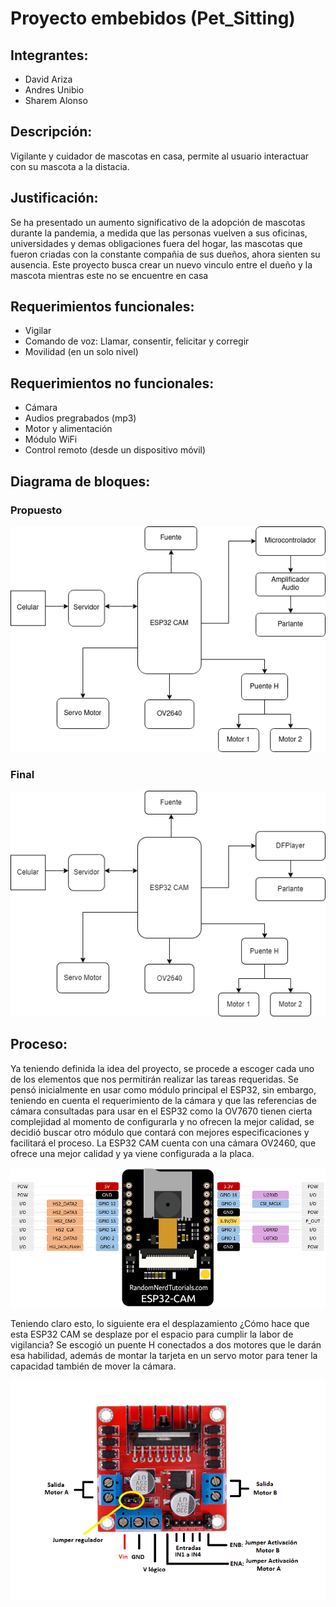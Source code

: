 # Proyecto embebidos (Pet_Sitting)

## Integrantes:

- David Ariza
- Andres Unibio
- Sharem Alonso

## Descripción:
Vigilante y cuidador de mascotas en casa, permite al usuario interactuar con su mascota a la distacia.

## Justificación: 
Se ha presentado un aumento significativo de la adopción de mascotas durante la pandemia, a medida que las personas vuelven a sus oficinas, universidades y demas obligaciones fuera del hogar, las mascotas que fueron criadas con la constante compañia de sus dueños, ahora sienten su ausencia. Este proyecto busca crear un nuevo vinculo entre el dueño y la mascota mientras este no se encuentre en casa

## Requerimientos funcionales:
- Vigilar 
- Comando de voz: Llamar, consentir, felicitar y corregir
- Movilidad (en un solo nivel)

## Requerimientos no funcionales:
- Cámara
- Audios pregrabados (mp3)
- Motor y alimentación
- Módulo WiFi
- Control remoto (desde un dispositivo móvil)

## Diagrama de bloques:
### Propuesto
![Diagrama_bloques drawio](/DiagramaBloques.png)
### Final
![Diagrama_bloques drawio](/Diagrama_bloques_V2.png)

## Proceso:
Ya teniendo definida la idea del proyecto, se procede a escoger cada uno de los elementos que nos permitirán realizar las tareas requeridas. Se pensó inicialmente en usar como módulo principal el ESP32, sin embargo, teniendo en cuenta el requerimiento de la cámara y que las referencias de cámara consultadas para usar en el ESP32 como la OV7670 tienen cierta complejidad al momento de configurarla y no ofrecen la mejor calidad, se decidió buscar otro módulo que contará con mejores especificaciones y facilitará el proceso. La ESP32 CAM cuenta con una cámara OV2460, que ofrece una mejor calidad y ya viene configurada a la placa.

![ESP32_CAM](/imagenes/ESP32_CAM.png)

Teniendo claro esto, lo siguiente era el desplazamiento ¿Cómo hace que esta ESP32 CAM se desplaze por el espacio para cumplir la labor de vigilancia? Se escogió un puente H conectados a dos motores que le darán esa habilidad, además de montar la tarjeta en un servo motor para tener la capacidad también de mover la cámara. 

![Puente H](/imagenes/puenteh.png)





